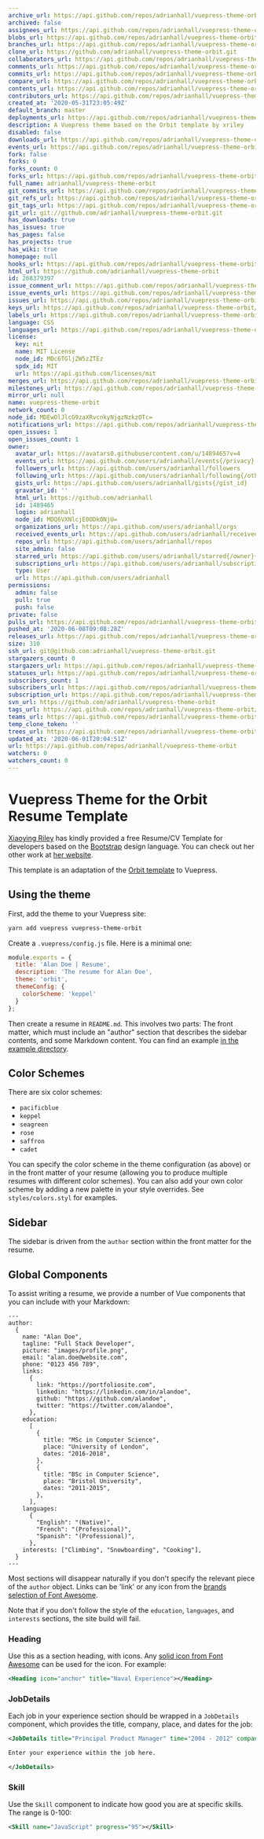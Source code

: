 ```yaml
---
archive_url: https://api.github.com/repos/adrianhall/vuepress-theme-orbit/{archive_format}{/ref}
archived: false
assignees_url: https://api.github.com/repos/adrianhall/vuepress-theme-orbit/assignees{/user}
blobs_url: https://api.github.com/repos/adrianhall/vuepress-theme-orbit/git/blobs{/sha}
branches_url: https://api.github.com/repos/adrianhall/vuepress-theme-orbit/branches{/branch}
clone_url: https://github.com/adrianhall/vuepress-theme-orbit.git
collaborators_url: https://api.github.com/repos/adrianhall/vuepress-theme-orbit/collaborators{/collaborator}
comments_url: https://api.github.com/repos/adrianhall/vuepress-theme-orbit/comments{/number}
commits_url: https://api.github.com/repos/adrianhall/vuepress-theme-orbit/commits{/sha}
compare_url: https://api.github.com/repos/adrianhall/vuepress-theme-orbit/compare/{base}...{head}
contents_url: https://api.github.com/repos/adrianhall/vuepress-theme-orbit/contents/{+path}
contributors_url: https://api.github.com/repos/adrianhall/vuepress-theme-orbit/contributors
created_at: '2020-05-31T23:05:49Z'
default_branch: master
deployments_url: https://api.github.com/repos/adrianhall/vuepress-theme-orbit/deployments
description: A Vuepress theme based on the Orbit template by xriley
disabled: false
downloads_url: https://api.github.com/repos/adrianhall/vuepress-theme-orbit/downloads
events_url: https://api.github.com/repos/adrianhall/vuepress-theme-orbit/events
fork: false
forks: 0
forks_count: 0
forks_url: https://api.github.com/repos/adrianhall/vuepress-theme-orbit/forks
full_name: adrianhall/vuepress-theme-orbit
git_commits_url: https://api.github.com/repos/adrianhall/vuepress-theme-orbit/git/commits{/sha}
git_refs_url: https://api.github.com/repos/adrianhall/vuepress-theme-orbit/git/refs{/sha}
git_tags_url: https://api.github.com/repos/adrianhall/vuepress-theme-orbit/git/tags{/sha}
git_url: git://github.com/adrianhall/vuepress-theme-orbit.git
has_downloads: true
has_issues: true
has_pages: false
has_projects: true
has_wiki: true
homepage: null
hooks_url: https://api.github.com/repos/adrianhall/vuepress-theme-orbit/hooks
html_url: https://github.com/adrianhall/vuepress-theme-orbit
id: 268379397
issue_comment_url: https://api.github.com/repos/adrianhall/vuepress-theme-orbit/issues/comments{/number}
issue_events_url: https://api.github.com/repos/adrianhall/vuepress-theme-orbit/issues/events{/number}
issues_url: https://api.github.com/repos/adrianhall/vuepress-theme-orbit/issues{/number}
keys_url: https://api.github.com/repos/adrianhall/vuepress-theme-orbit/keys{/key_id}
labels_url: https://api.github.com/repos/adrianhall/vuepress-theme-orbit/labels{/name}
language: CSS
languages_url: https://api.github.com/repos/adrianhall/vuepress-theme-orbit/languages
license:
  key: mit
  name: MIT License
  node_id: MDc6TGljZW5zZTEz
  spdx_id: MIT
  url: https://api.github.com/licenses/mit
merges_url: https://api.github.com/repos/adrianhall/vuepress-theme-orbit/merges
milestones_url: https://api.github.com/repos/adrianhall/vuepress-theme-orbit/milestones{/number}
mirror_url: null
name: vuepress-theme-orbit
network_count: 0
node_id: MDEwOlJlcG9zaXRvcnkyNjgzNzkzOTc=
notifications_url: https://api.github.com/repos/adrianhall/vuepress-theme-orbit/notifications{?since,all,participating}
open_issues: 1
open_issues_count: 1
owner:
  avatar_url: https://avatars0.githubusercontent.com/u/1489465?v=4
  events_url: https://api.github.com/users/adrianhall/events{/privacy}
  followers_url: https://api.github.com/users/adrianhall/followers
  following_url: https://api.github.com/users/adrianhall/following{/other_user}
  gists_url: https://api.github.com/users/adrianhall/gists{/gist_id}
  gravatar_id: ''
  html_url: https://github.com/adrianhall
  id: 1489465
  login: adrianhall
  node_id: MDQ6VXNlcjE0ODk0NjU=
  organizations_url: https://api.github.com/users/adrianhall/orgs
  received_events_url: https://api.github.com/users/adrianhall/received_events
  repos_url: https://api.github.com/users/adrianhall/repos
  site_admin: false
  starred_url: https://api.github.com/users/adrianhall/starred{/owner}{/repo}
  subscriptions_url: https://api.github.com/users/adrianhall/subscriptions
  type: User
  url: https://api.github.com/users/adrianhall
permissions:
  admin: false
  pull: true
  push: false
private: false
pulls_url: https://api.github.com/repos/adrianhall/vuepress-theme-orbit/pulls{/number}
pushed_at: '2020-06-08T09:08:28Z'
releases_url: https://api.github.com/repos/adrianhall/vuepress-theme-orbit/releases{/id}
size: 310
ssh_url: git@github.com:adrianhall/vuepress-theme-orbit.git
stargazers_count: 0
stargazers_url: https://api.github.com/repos/adrianhall/vuepress-theme-orbit/stargazers
statuses_url: https://api.github.com/repos/adrianhall/vuepress-theme-orbit/statuses/{sha}
subscribers_count: 1
subscribers_url: https://api.github.com/repos/adrianhall/vuepress-theme-orbit/subscribers
subscription_url: https://api.github.com/repos/adrianhall/vuepress-theme-orbit/subscription
svn_url: https://github.com/adrianhall/vuepress-theme-orbit
tags_url: https://api.github.com/repos/adrianhall/vuepress-theme-orbit/tags
teams_url: https://api.github.com/repos/adrianhall/vuepress-theme-orbit/teams
temp_clone_token: ''
trees_url: https://api.github.com/repos/adrianhall/vuepress-theme-orbit/git/trees{/sha}
updated_at: '2020-06-01T20:04:51Z'
url: https://api.github.com/repos/adrianhall/vuepress-theme-orbit
watchers: 0
watchers_count: 0
---
```


# Vuepress Theme for the Orbit Resume Template

[Xiaoying Riley](https://github.com/xriley) has kindly provided a free Resume/CV Template for developers based on the [Bootstrap](https://getbootstrap.com) design language.  You can check out her other work at [her website](http://themes.3rdwavemedia.com/).

This template is an adaptation of the [Orbit template](https://themes.3rdwavemedia.com/bootstrap-templates/resume/orbit-free-resume-cv-bootstrap-theme-for-developers/) to Vuepress.

## Using the theme

First, add the theme to your Vuepress site:

```bash
yarn add vuepress vuepress-theme-orbit
```

Create a `.vuepress/config.js` file.  Here is a minimal one:

```javascript
module.exports = {
  title: 'Alan Doe | Resume',
  description: 'The resume for Alan Doe',
  theme: 'orbit',
  themeConfig: {
    colorScheme: 'keppel'
  }
};
```

Then create a resume in `README.md`.  This involves two parts: The front matter, which must include an "author" section that describes the sidebar contents, and some Markdown content.
You can find an example [in the example directory](example/README.md).

## Color Schemes

There are six color schemes:

* `pacificblue`
* `keppel`
* `seagreen`
* `rose`
* `saffron`
* `cadet`

You can specify the color scheme in the theme configuration (as above) or in the front matter of your resume (allowing you to produce multiple resumes with different color schemes).  You can 
also add your own color scheme by adding a new palette in your style overrides.  See `styles/colors.styl` for examples.

## Sidebar

The sidebar is driven from the `author` section within the front matter for the resume.  

## Global Components

To assist writing a resume, we provide a number of Vue components that you can include with your Markdown:

```text
---
author:
  {
    name: "Alan Doe",
    tagline: "Full Stack Developer",
    picture: "images/profile.png",
    email: "alan.doe@website.com",
    phone: "0123 456 789",
    links:
      {
        link: "https://portfoliosite.com",
        linkedin: "https://linkedin.com/in/alandoe",
        github: "https://github.com/alandoe",
        twitter: "https://twitter.com/alandoe",
      },
    education:
      [
        {
          title: "MSc in Computer Science",
          place: "University of London",
          dates: "2016-2018",
        },
        {
          title: "BSc in Computer Science",
          place: "Bristol University",
          dates: "2011-2015",
        },
      ],
    languages:
      {
        "English": "(Native)",
        "French": "(Professional)",
        "Spanish": "(Professional)",
      },
    interests: ["Climbing", "Snowboarding", "Cooking"],
  }
---
```

Most sections will disappear naturally if you don't specify the relevant piece of the `author` object.  Links can be 'link' or any icon from the [brands selection of Font Awesome](https://fontawesome.com/icons?d=gallery&s=brands&m=free).  

Note that if you don't follow the style of the `education`, `languages`, and `interests` sections, the site build will fail.

### Heading

Use this as a section heading, with icons.  Any [solid icon from Font Awesome](https://fontawesome.com/icons?d=gallery&s=solid&m=free) can be used for the icon.  For example:

```xml
<Heading icon="anchor" title="Naval Experience"></Heading>
```

### JobDetails

Each job in your experience section should be wrapped in a `JobDetails` component, which provides the title, company, place, and dates for the job:

```xml
<JobDetails title="Principal Product Manager" time="2004 - 2012" company="Splunk" place="Seattle, WA">

Enter your experience within the job here.

</JobDetails>
```

### Skill

Use the `Skill` component to indicate how good you are at specific skills.  The range is 0-100:

```xml
<Skill name="JavaScript" progress="95"></Skill>
```

